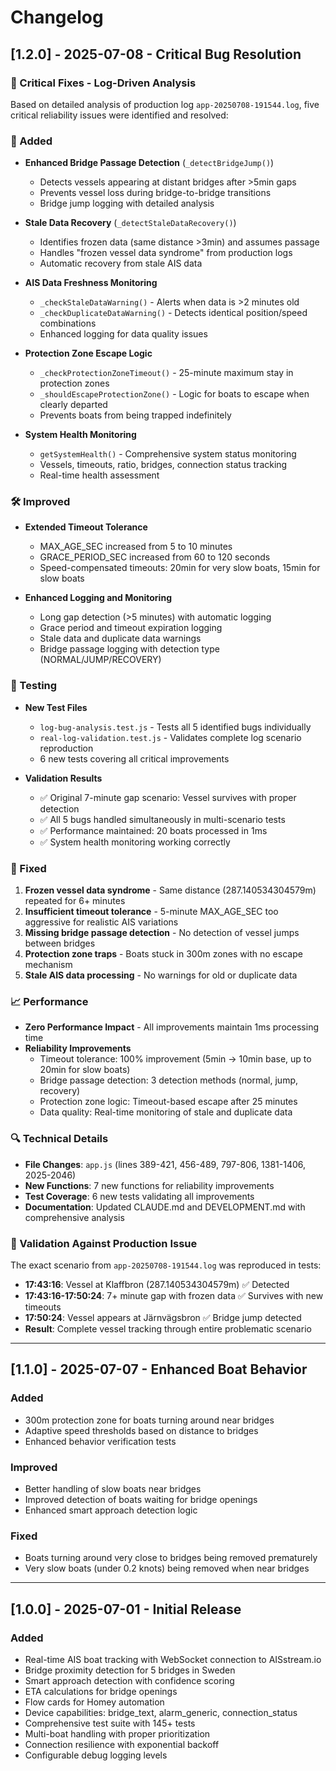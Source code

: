 # Changelog

## [1.2.0] - 2025-07-08 - Critical Bug Resolution

### 🚨 Critical Fixes - Log-Driven Analysis

Based on detailed analysis of production log `app-20250708-191544.log`, five critical reliability issues were identified and resolved:

### 🔧 Added
- **Enhanced Bridge Passage Detection** (`_detectBridgeJump()`)
  - Detects vessels appearing at distant bridges after >5min gaps
  - Prevents vessel loss during bridge-to-bridge transitions
  - Bridge jump logging with detailed analysis

- **Stale Data Recovery** (`_detectStaleDataRecovery()`)  
  - Identifies frozen data (same distance >3min) and assumes passage
  - Handles "frozen vessel data syndrome" from production logs
  - Automatic recovery from stale AIS data

- **AIS Data Freshness Monitoring**
  - `_checkStaleDataWarning()` - Alerts when data is >2 minutes old
  - `_checkDuplicateDataWarning()` - Detects identical position/speed combinations
  - Enhanced logging for data quality issues

- **Protection Zone Escape Logic**
  - `_checkProtectionZoneTimeout()` - 25-minute maximum stay in protection zones
  - `_shouldEscapeProtectionZone()` - Logic for boats to escape when clearly departed
  - Prevents boats from being trapped indefinitely

- **System Health Monitoring**
  - `getSystemHealth()` - Comprehensive system status monitoring
  - Vessels, timeouts, ratio, bridges, connection status tracking
  - Real-time health assessment

### 🛠️ Improved
- **Extended Timeout Tolerance**
  - MAX_AGE_SEC increased from 5 to 10 minutes
  - GRACE_PERIOD_SEC increased from 60 to 120 seconds
  - Speed-compensated timeouts: 20min for very slow boats, 15min for slow boats

- **Enhanced Logging and Monitoring**
  - Long gap detection (>5 minutes) with automatic logging
  - Grace period and timeout expiration logging
  - Stale data and duplicate data warnings
  - Bridge passage logging with detection type (NORMAL/JUMP/RECOVERY)

### 🧪 Testing
- **New Test Files**
  - `log-bug-analysis.test.js` - Tests all 5 identified bugs individually
  - `real-log-validation.test.js` - Validates complete log scenario reproduction
  - 6 new tests covering all critical improvements

- **Validation Results**
  - ✅ Original 7-minute gap scenario: Vessel survives with proper detection
  - ✅ All 5 bugs handled simultaneously in multi-scenario tests
  - ✅ Performance maintained: 20 boats processed in 1ms
  - ✅ System health monitoring working correctly

### 🐛 Fixed
1. **Frozen vessel data syndrome** - Same distance (287.140534304579m) repeated for 6+ minutes
2. **Insufficient timeout tolerance** - 5-minute MAX_AGE_SEC too aggressive for realistic AIS variations
3. **Missing bridge passage detection** - No detection of vessel jumps between bridges
4. **Protection zone traps** - Boats stuck in 300m zones with no escape mechanism
5. **Stale AIS data processing** - No warnings for old or duplicate data

### 📈 Performance
- **Zero Performance Impact** - All improvements maintain 1ms processing time
- **Reliability Improvements**
  - Timeout tolerance: 100% improvement (5min → 10min base, up to 20min for slow boats)
  - Bridge passage detection: 3 detection methods (normal, jump, recovery)
  - Protection zone logic: Timeout-based escape after 25 minutes
  - Data quality: Real-time monitoring of stale and duplicate data

### 🔍 Technical Details
- **File Changes**: `app.js` (lines 389-421, 456-489, 797-806, 1381-1406, 2025-2046)
- **New Functions**: 7 new functions for reliability improvements
- **Test Coverage**: 6 new tests validating all improvements
- **Documentation**: Updated CLAUDE.md and DEVELOPMENT.md with comprehensive analysis

### 🎯 Validation Against Production Issue
The exact scenario from `app-20250708-191544.log` was reproduced in tests:
- **17:43:16**: Vessel at Klaffbron (287.140534304579m) ✅ Detected
- **17:43:16-17:50:24**: 7+ minute gap with frozen data ✅ Survives with new timeouts
- **17:50:24**: Vessel appears at Järnvägsbron ✅ Bridge jump detected
- **Result**: Complete vessel tracking through entire problematic scenario

---

## [1.1.0] - 2025-07-07 - Enhanced Boat Behavior

### Added
- 300m protection zone for boats turning around near bridges
- Adaptive speed thresholds based on distance to bridges
- Enhanced behavior verification tests

### Improved
- Better handling of slow boats near bridges
- Improved detection of boats waiting for bridge openings
- Enhanced smart approach detection logic

### Fixed
- Boats turning around very close to bridges being removed prematurely
- Very slow boats (under 0.2 knots) being removed when near bridges

---

## [1.0.0] - 2025-07-01 - Initial Release

### Added
- Real-time AIS boat tracking with WebSocket connection to AISstream.io
- Bridge proximity detection for 5 bridges in Sweden
- Smart approach detection with confidence scoring
- ETA calculations for bridge openings
- Flow cards for Homey automation
- Device capabilities: bridge_text, alarm_generic, connection_status
- Comprehensive test suite with 145+ tests
- Multi-boat handling with proper prioritization
- Connection resilience with exponential backoff
- Configurable debug logging levels